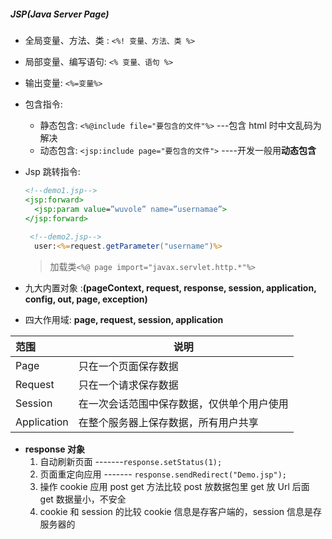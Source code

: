 ##### JSP(Java Server Page)

* 全局变量、方法、类  : `<%! 变量、方法、类 %>`

* 局部变量、编写语句: `<% 变量、语句 %>`

* 输出变量: `<%=变量%>`

* 包含指令:

  * 静态包含: `<%@include file="要包含的文件"%>`  ---包含 html 时中文乱码为解决
  * 动态包含: `<jsp:include page="要包含的文件">`  ----开发一般用**动态包含**

* Jsp 跳转指令:

  ```jsp
  <!--demo1.jsp-->
  <jsp:forward>
  	<jsp:param value=”wuvole” name=”usernamae”>
  </jsp:forward>
    
   <!--demo2.jsp-->
    user:<%=request.getParameter("username")%>
  ```

  > 加载类`<%@ page import="javax.servlet.http.*"%> `

* 九大内置对象 :**(pageContext, request, response, session, application, config, out, page, exception)**

* 四大作用域: **page, request, session, application**


| 范围          | 说明                    |
| :---------- | --------------------- |
| Page        | 只在一个页面保存数据            |
| Request     | 只在一个请求保存数据            |
| Session     | 在一次会话范围中保存数据，仅供单个用户使用 |
| Application | 在整个服务器上保存数据，所有用户共享    |

* **response 对象**
  1. 自动刷新页面  -------`response.setStatus(1);`
  2. 页面重定向应用 ------- `response.sendRedirect("Demo.jsp");`
  3. 操作 cookie 应用 post get 方法比较 post 放数据包里 get 放 Url 后面 get 数据量小，不安全
  4. cookie 和 session 的比较 cookie 信息是存客户端的，session 信息是存服务器的

